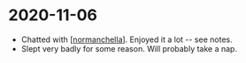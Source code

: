 # 2020-11-06

- Chatted with [[normanchella]]. Enjoyed it a lot -- see notes.
- Slept very badly for some reason. Will probably take a nap.

[//begin]: # "Autogenerated link references for markdown compatibility"
[normanchella]: ../normanchella "Normanchella"
[//end]: # "Autogenerated link references"